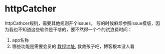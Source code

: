 # httpCatcher
httpCathcer规则，需要其他规则开个issues。
写的时候麻烦参照issue模版，因为我也不知道这些软件是干啥的，要不然得一个个的试浪费时间：
1. app名称
2. 哪些功能是需要会员的
[教程地址](https://blog.930113.xyz), 救救孩子吧，博客根本没人看
